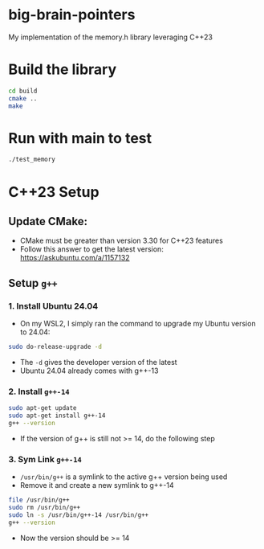 # big-brain-pointers
My implementation of the memory.h library leveraging C++23

# Build the library
```bash
cd build
cmake ..
make
```

# Run with main to test
```bash
./test_memory
```



# C++23 Setup

## Update CMake:
- CMake must be greater than version 3.30 for C++23 features
- Follow this answer to get the latest version: https://askubuntu.com/a/1157132

## Setup `g++`
### 1. Install Ubuntu 24.04
- On my WSL2, I simply ran the command to upgrade my Ubuntu version to 24.04:
```bash
sudo do-release-upgrade -d
```
- The `-d` gives the developer version of the latest
- Ubuntu 24.04 already comes with g++-13

### 2. Install `g++-14`
```bash
sudo apt-get update
sudo apt-get install g++-14
g++ --version
```
- If the version of g++ is still not >= 14, do the following step

### 3. Sym Link `g++-14`
- `/usr/bin/g++` is a symlink to the active g++ version being used
- Remove it and create a new symlink to g++-14
```bash
file /usr/bin/g++
sudo rm /usr/bin/g++
sudo ln -s /usr/bin/g++-14 /usr/bin/g++
g++ --version
```
- Now the version should be >= 14
